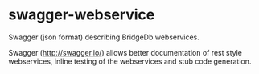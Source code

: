 # swagger-webservice

Swagger (json format) describing BridgeDb webservices.

Swagger (http://swagger.io/) allows better documentation of rest style webservices, inline testing of the webservices and stub code generation.
